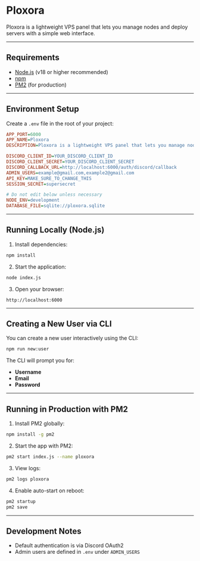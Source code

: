 # Ploxora

Ploxora is a lightweight VPS panel that lets you manage nodes and deploy servers with a simple web interface.

---

## Requirements

* [Node.js](https://nodejs.org/) (v18 or higher recommended)
* [npm](https://www.npmjs.com/)
* [PM2](https://pm2.keymetrics.io/) (for production)

---

## Environment Setup

Create a `.env` file in the root of your project:

```ini
APP_PORT=6000
APP_NAME=Ploxora
DESCRIPTION=Ploxora is a lightweight VPS panel that lets you manage nodes and deploy servers with a simple web interface.

DISCORD_CLIENT_ID=YOUR_DISCORD_CLIENT_ID
DISCORD_CLIENT_SECRET=YOUR_DISCORD_CLIENT_SECRET
DISCORD_CALLBACK_URL=http://localhost:6000/auth/discord/callback
ADMIN_USERS=example@gmail.com,example2@gmail.com
API_KEY=MAKE_SURE_TO_CHANGE_THIS
SESSION_SECRET=supersecret

# Do not edit below unless necessary
NODE_ENV=development
DATABASE_FILE=sqlite://ploxora.sqlite
```

---

## Running Locally (Node.js)

1. Install dependencies:

```bash
npm install
```

2. Start the application:

```bash
node index.js
```

3. Open your browser:

```
http://localhost:6000
```

---

## Creating a New User via CLI

You can create a new user interactively using the CLI:

```bash
npm run new:user
```

The CLI will prompt you for:

* **Username**
* **Email**
* **Password**

---

## Running in Production with PM2

1. Install PM2 globally:

```bash
npm install -g pm2
```

2. Start the app with PM2:

```bash
pm2 start index.js --name ploxora
```

3. View logs:

```bash
pm2 logs ploxora
```

4. Enable auto-start on reboot:

```bash
pm2 startup
pm2 save
```

---

## Development Notes

* Default authentication is via Discord OAuth2
* Admin users are defined in `.env` under `ADMIN_USERS`
